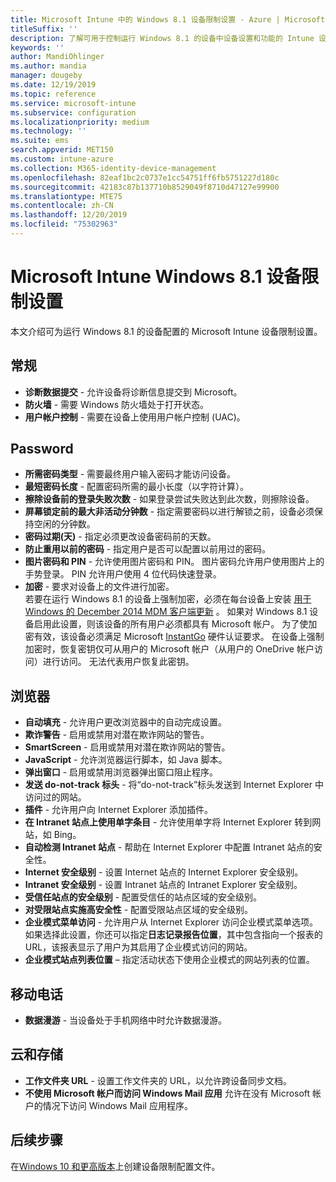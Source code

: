 ```yaml
---
title: Microsoft Intune 中的 Windows 8.1 设备限制设置 - Azure | Microsoft Docs
titleSuffix: ''
description: 了解可用于控制运行 Windows 8.1 的设备中设备设置和功能的 Intune 设置。
keywords: ''
author: MandiOhlinger
ms.author: mandia
manager: dougeby
ms.date: 12/19/2019
ms.topic: reference
ms.service: microsoft-intune
ms.subservice: configuration
ms.localizationpriority: medium
ms.technology: ''
ms.suite: ems
search.appverid: MET150
ms.custom: intune-azure
ms.collection: M365-identity-device-management
ms.openlocfilehash: 82eaf1bc2c0737e1cc54751ff6fb5751227d180c
ms.sourcegitcommit: 42183c87b137710b8529049f8710d47127e99900
ms.translationtype: MTE75
ms.contentlocale: zh-CN
ms.lasthandoff: 12/20/2019
ms.locfileid: "75302963"
---
```

# <a name="microsoft-intune-windows-81-device-restriction-settings"></a>Microsoft Intune Windows 8.1 设备限制设置

本文介绍可为运行 Windows 8.1 的设备配置的 Microsoft Intune 设备限制设置。

## <a name="general"></a>常规

- **诊断数据提交** - 允许设备将诊断信息提交到 Microsoft。
- **防火墙** - 需要 Windows 防火墙处于打开状态。
- **用户帐户控制** - 需要在设备上使用用户帐户控制 (UAC)。

## <a name="password"></a>Password
- **所需密码类型** - 需要最终用户输入密码才能访问设备。
- **最短密码长度** - 配置密码所需的最小长度（以字符计算）。
- **擦除设备前的登录失败次数** - 如果登录尝试失败达到此次数，则擦除设备。
- **屏幕锁定前的最大非活动分钟数** - 指定需要密码以进行解锁之前，设备必须保持空闲的分钟数。
- **密码过期(天)** - 指定必须更改设备密码前的天数。
- **防止重用以前的密码** - 指定用户是否可以配置以前用过的密码。
- **图片密码和 PIN** - 允许使用图片密码和 PIN。 图片密码允许用户使用图片上的手势登录。 PIN 允许用户使用 4 位代码快速登录。
- **加密** - 要求对设备上的文件进行加密。<br>若要在运行 Windows 8.1 的设备上强制加密，必须在每台设备上安装 [用于 Windows 的 December 2014 MDM 客户端更新](https://support.microsoft.com/kb/3013816) 。
如果对 Windows 8.1 设备启用此设置，则该设备的所有用户必须都具有 Microsoft 帐户。
为了使加密有效，该设备必须满足 Microsoft [InstantGo](https://blogs.windows.com/windowsexperience/2014/06/19/instantgo-a-better-way-to-sleep/#IBHULcTfI4PokO8X.97) 硬件认证要求。
在设备上强制加密时，恢复密钥仅可从用户的 Microsoft 帐户（从用户的 OneDrive 帐户访问）进行访问。 无法代表用户恢复此密钥。 

## <a name="browser"></a>浏览器
- **自动填充** - 允许用户更改浏览器中的自动完成设置。
- **欺诈警告** - 启用或禁用对潜在欺诈网站的警告。
- **SmartScreen** - 启用或禁用对潜在欺诈网站的警告。
- **JavaScript** - 允许浏览器运行脚本，如 Java 脚本。
- **弹出窗口** - 启用或禁用浏览器弹出窗口阻止程序。
- **发送 do-not-track 标头** - 将“do-not-track”标头发送到 Internet Explorer 中访问过的网站。
- **插件** - 允许用户向 Internet Explorer 添加插件。
- **在 Intranet 站点上使用单字条目** - 允许使用单字将 Internet Explorer 转到网站，如 Bing。
- **自动检测 Intranet 站点** - 帮助在 Internet Explorer 中配置 Intranet 站点的安全性。
- **Internet 安全级别** - 设置 Internet 站点的 Internet Explorer 安全级别。
- **Intranet 安全级别** - 设置 Intranet 站点的 Intranet Explorer 安全级别。
- **受信任站点的安全级别** - 配置受信任的站点区域的安全级别。
- **对受限站点实施高安全性** - 配置受限站点区域的安全级别。
- **企业模式菜单访问** - 允许用户从 Internet Explorer 访问企业模式菜单选项。
如果选择此设置，你还可以指定**日志记录报告位置**，其中包含指向一个报表的 URL，该报表显示了用户为其启用了企业模式访问的网站。
- **企业模式站点列表位置** – 指定活动状态下使用企业模式的网站列表的位置。

## <a name="cellular"></a>移动电话
- **数据漫游** - 当设备处于手机网络中时允许数据漫游。

## <a name="cloud-and-storage"></a>云和存储
- **工作文件夹 URL** - 设置工作文件夹的 URL，以允许跨设备同步文档。
- **不使用 Microsoft 帐户而访问 Windows Mail 应用** 允许在没有 Microsoft 帐户的情况下访问 Windows Mail 应用程序。

## <a name="next-steps"></a>后续步骤

在[Windows 10 和更高版本](device-restrictions-windows-10.md)上创建设备限制配置文件。
